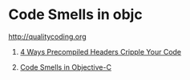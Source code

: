 Code Smells in objc
==

http://qualitycoding.org

1. [4 Ways Precompiled Headers Cripple Your Code](http://qualitycoding.org/precompiled-headers/)

2. [Code Smells in Objective-C](http://qualitycoding.org/objective-c-code-smells/)














